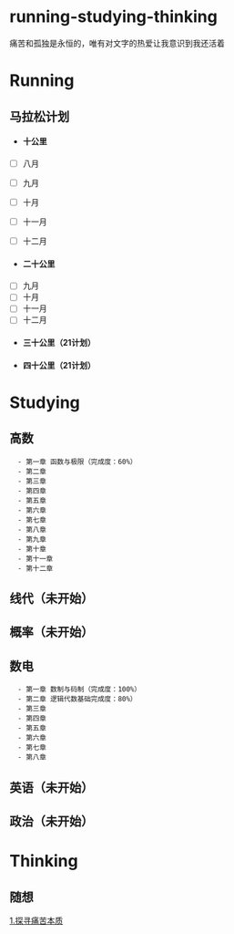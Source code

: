 # running-studying-thinking
痛苦和孤独是永恒的，唯有对文字的热爱让我意识到我还活着
# Running
## 马拉松计划
- #### 十公里
- [ ] 八月
- [ ] 九月
- [ ] 十月
- [ ] 十一月
- [ ] 十二月


- #### 二十公里
- [ ] 九月
- [ ] 十月
- [ ] 十一月
- [ ] 十二月
- #### 三十公里（21计划）
- #### 四十公里（21计划）
# Studying
## 高数
      - 第一章 函数与极限（完成度：60%）
      - 第二章
      - 第三章
      - 第四章
      - 第五章
      - 第六章
      - 第七章
      - 第八章
      - 第九章
      - 第十章
      - 第十一章
      - 第十二章
      
      
## 线代（未开始）
## 概率（未开始）
## 数电
      - 第一章 数制与码制（完成度：100%）
      - 第二章 逻辑代数基础完成度：80%）
      - 第三章
      - 第四章
      - 第五章
      - 第六章
      - 第七章
      - 第八章
      
## 英语（未开始）
## 政治（未开始）
# Thinking
## 随想
[1.探寻痛苦本质](https://github.com/RaguelFoReveR/running-studying-thinking/issues/1)

